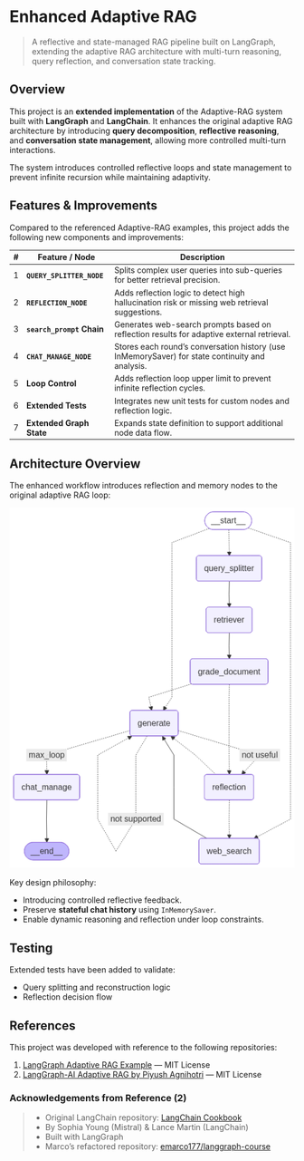 # Enhanced Adaptive RAG

> A reflective and state-managed RAG pipeline built on LangGraph, extending the adaptive RAG architecture with multi-turn reasoning, query reflection, and conversation state tracking.


## Overview

This project is an **extended implementation** of the Adaptive-RAG system built with **LangGraph** and **LangChain**.
It enhances the original adaptive RAG architecture by introducing **query decomposition**, **reflective reasoning**, and **conversation state management**, allowing more controlled multi-turn interactions.

The system introduces controlled reflective loops and state management to prevent infinite recursion while maintaining adaptivity.


## Features & Improvements

Compared to the referenced Adaptive-RAG examples, this project adds the following new components and improvements:

| # | Feature / Node            | Description                                                                                    |
| - | ------------------------- | -----------------------------------------------------------------------------------------------|
| 1 | **`QUERY_SPLITTER_NODE`** | Splits complex user queries into sub-queries for better retrieval precision.                   |
| 2 | **`REFLECTION_NODE`**     | Adds reflection logic to detect high hallucination risk or missing web retrieval suggestions.  |
| 3 | **`search_prompt` Chain** | Generates web-search prompts based on reflection results for adaptive external retrieval.      |
| 4 | **`CHAT_MANAGE_NODE`**    | Stores each round’s conversation history (use InMemorySaver) for state continuity and analysis.|
| 5 | **Loop Control**          | Adds reflection loop upper limit to prevent infinite reflection cycles.                        |
| 6 | **Extended Tests**        | Integrates new unit tests for custom nodes and reflection logic.                               |
| 7 | **Extended Graph State**  | Expands state definition to support additional node data flow.                                 |


## Architecture Overview

The enhanced workflow introduces reflection and memory nodes to the original adaptive RAG loop:

![static\graph.png](static\graph.png)

Key design philosophy:

* Introducing controlled reflective feedback.
* Preserve **stateful chat history** using `InMemorySaver`.
* Enable dynamic reasoning and reflection under loop constraints.


## Testing

Extended tests have been added to validate:

* Query splitting and reconstruction logic
* Reflection decision flow


## References

This project was developed with reference to the following repositories:

1. [LangGraph Adaptive RAG Example](https://github.com/langchain-ai/langgraph/blob/main/examples/rag/langgraph_adaptive_rag.ipynb) — MIT License
2. [LangGraph-AI Adaptive RAG by Piyush Agnihotri](https://github.com/piyushagni5/langgraph-ai/blob/main/agentic-rag/agentic-rag-systems/building-adaptive-rag/README.md) — MIT License

### Acknowledgements from Reference (2)

> * Original LangChain repository: [LangChain Cookbook](https://github.com/mistralai/cookbook/tree/main/third_party/langchain)
> * By Sophia Young (Mistral) & Lance Martin (LangChain)
> * Built with LangGraph
> * Marco’s refactored repository: [emarco177/langgraph-course](https://github.com/emarco177/langgraph-course/tree/project/agentic-rag)

